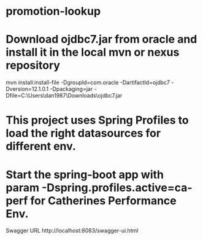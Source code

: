 # promotion-lookup
# Download ojdbc7.jar from oracle and install it in the local mvn or nexus repository
mvn install:install-file -DgroupId=com.oracle -DartifactId=ojdbc7 -Dversion=12.1.0.1 -Dpackaging=jar -Dfile=C:\Users\dan1987\Downloads\ojdbc7.jar

# This project uses Spring Profiles to load the right datasources for different env.
# Start the spring-boot app with param -Dspring.profiles.active=ca-perf for Catherines Performance Env.

Swagger URL
http://localhost:8083/swagger-ui.html